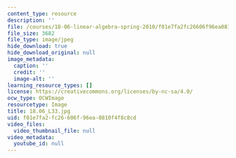 ```yaml
---
content_type: resource
description: ''
file: /courses/18-06-linear-algebra-spring-2010/f01e7fa2fc26606f96ea0810f4f8c8cd_18.06_L33.jpg
file_size: 3682
file_type: image/jpeg
hide_download: true
hide_download_original: null
image_metadata:
  caption: ''
  credit: ''
  image-alt: ''
learning_resource_types: []
license: https://creativecommons.org/licenses/by-nc-sa/4.0/
ocw_type: OCWImage
resourcetype: Image
title: 18.06_L33.jpg
uid: f01e7fa2-fc26-606f-96ea-0810f4f8c8cd
video_files:
  video_thumbnail_file: null
video_metadata:
  youtube_id: null
---
```

